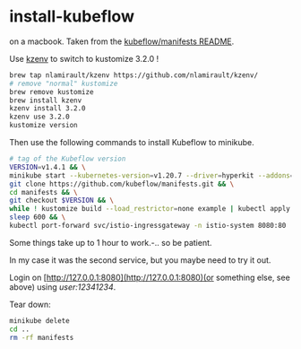 # install-kubeflow

on a macbook. Taken from the [kubeflow/manifests README](https://github.com/kubeflow/manifests/blob/v1.4-branch/README.md).

Use [kzenv](https://github.com/nlamirault/kzenv) to switch to kustomize 3.2.0 !

```sh
brew tap nlamirault/kzenv https://github.com/nlamirault/kzenv/
# remove "normal" kustomize
brew remove kustomize
brew install kzenv
kzenv install 3.2.0
kzenv use 3.2.0
kustomize version
```

Then use the following commands to install Kubeflow to minikube.

```sh
# tag of the Kubeflow version
VERSION=v1.4.1 && \
minikube start --kubernetes-version=v1.20.7 --driver=hyperkit --addons=ingress,metrics-server --memory=14g --cpus=8 --disk-size='30000mb' && \
git clone https://github.com/kubeflow/manifests.git && \
cd manifests && \
git checkout $VERSION && \
while ! kustomize build --load_restrictor=none example | kubectl apply -f -; do echo "Retrying to apply resources"; sleep 10; done && \
sleep 600 && \
kubectl port-forward svc/istio-ingressgateway -n istio-system 8080:80
```

Some things take up to 1 hour to work.-.. so be patient.

In my case it was the second service, but you maybe need to try it out.

Login on [http://127.0.0.1:8080](http://127.0.0.1:8080)(or something else, see above) using *user:12341234*.

Tear down:

```sh
minikube delete
cd ..
rm -rf manifests
```